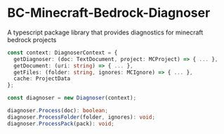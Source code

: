 # BC-Minecraft-Bedrock-Diagnoser

A typescript package library that provides diagnostics for minecraft bedrock projects

```ts
const context: DiagnoserContext = {
  getDiagnoser: (doc: TextDocument, project: MCProject) => { ... },
  getDocument: (uri: string) => { ... },
  getFiles: (folder: string, ignores: MCIgnore) => { ... },
  cache: ProjectData
};

const diagnoser = new Diagnoser(context);

diagnoser.Process(doc): boolean;
diagnoser.ProcessFolder(folder, ignores): void;
diagnoser.ProcessPack(pack): void;
```
